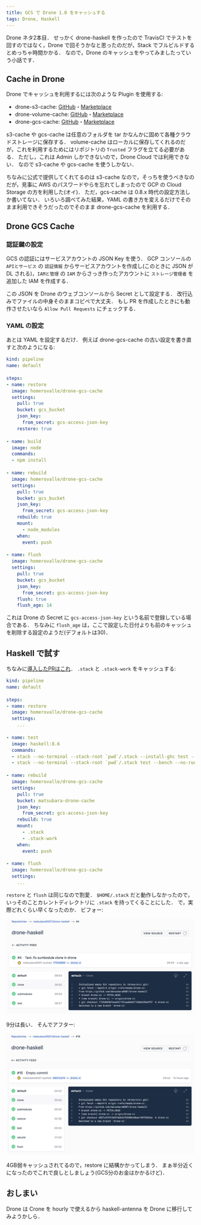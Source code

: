 ```yaml
---
title: GCS で Drone 1.0 をキャッシュする
tags: Drone, Haskell
---
```


Drone ネタ2本目．
せっかく drone-haskell を作ったので TravisCI でテストを回すのではなく，Drone で回そうかなと思ったのだが，Stack でフルビルドするとめっちゃ時間かかる．
なので，Drone のキャッシュをやってみましたっていう小話です．

## Cache in Drone

Drone でキャッシュを利用するには次のような Plugin を使用する:

- drone-s3-cache: [GitHub](https://github.com/drone-plugins/drone-s3-cache)・[Marketplace](http://plugins.drone.io/drone-plugins/drone-s3-cache/)
- drone-volume-cache: [GitHub](https://github.com/drone-plugins/drone-volume-cache)・[Marketplace](http://plugins.drone.io/drillster/drone-volume-cache/)
- drone-gcs-cache: [GitHub](https://github.com/hvalle/drone-gcs-cache)・[Marketplace](http://plugins.drone.io/hvalle/drone-gcs-cache/)

s3-cache や gcs-cache は任意のフォルダを tar かなんかに固めて各種クラウドストレージに保存する．
volume-cache はローカルに保存してくれるのだが，これを利用するためにはリポジトリの `Trusted` フラグを立てる必要がある．
ただし，これは Admin しかできないので，Drone Cloud では利用できない．
なので s3-cache や gcs-cache を使うしかない．

ちなみに公式で提供してくれてるのは s3-cache なので，そっちを使うべきなのだが，見事に AWS のパスワードやらを忘れてしまったので GCP の Cloud Storage の方を利用した(オイ)．
ただ，gcs-cache は 0.8.x 時代の設定方法しか書いてない．
いろいろ調べてみた結果，YAML の書き方を変えるだけでそのまま利用できそうだったのでそのまま drone-gcs-cache を利用する．

## Drone GCS Cache

### 認証鍵の設定

GCS の認証にはサービスアカウントの JSON Key を使う．
GCP コンソールの `APIとサービス` の `認証情報` からサービスアカウントを作成し(このときに JSON が DL される)，`IAMと管理` の `IAM` からさっき作ったアカウントに `ストレージ管理者` を追加した IAM を作成する．

この JSON を Drone のウェブコンソールから Secret として設定する．
改行込みでファイルの中身そのままコピペで大丈夫．
もし PR を作成したときにも動作させたいなら `Allow Pull Requests` にチェックする．

### YAML の設定

あとは YAML を設定するだけ．
例えば drone-gcs-cache の古い設定を書き直すと次のようになる:

```yaml
kind: pipeline
name: default

steps:
- name: restore
  image: homerovalle/drone-gcs-cache
  settings:
    pull: true
    bucket: gcs_bucket
    json_key:
      from_secret: gcs-access-json-key
    restore: true

- name: build
  image: node
  commands:
  - npm install

- name: rebuild
  image: homerovalle/drone-gcs-cache
  settings:
    pull: true
    bucket: gcs_bucket
    json_key:
      from_secret: gcs-access-json-key
    rebuild: true
    mount:
      - node_modules
    when:
      event: push

- name: flush
  image: homerovalle/drone-gcs-cache
  settings:
    pull: true
    bucket: gcs_bucket
    json_key:
      from_secret: gcs-access-json-key
    flush: true
    flush_age: 14
```

これは Drone の Secret に `gcs-access-json-key` という名前で登録している場合である．
ちなみに `flush_age` は，ここで設定した日付よりも前のキャッシュを削除する設定のようだ(デフォルトは30)．

## Haskell で試す

ちなみに[導入したPRはこれ](https://github.com/matsubara0507/drone-haskell/pull/3)．
`.stack` と `.stack-work` をキャッシュする:

```yaml
kind: pipeline
name: default

steps:
- name: restore
  image: homerovalle/drone-gcs-cache
  settings:
    ...

- name: test
  image: haskell:8.6
  commands:
  - stack --no-terminal --stack-root `pwd`/.stack --install-ghc test --bench --only-dependencies
  - stack --no-terminal --stack-root `pwd`/.stack test --bench --no-run-benchmarks --no-haddock-deps --pedantic

- name: rebuild
  image: homerovalle/drone-gcs-cache
  settings:
    pull: true
    bucket: matsubara-drone-cache
    json_key:
      from_secret: gcs-access-json-key
    rebuild: true
    mount:
      - .stack
      - .stack-work
    when:
      event: push

- name: flush
  image: homerovalle/drone-gcs-cache
  settings:
    ...
```

`restore` と `flush` は同じなので割愛．
`$HOME/.stack` だと動作しなかったので，いっそのことカレントディレクトリに `.stack` を持ってくることにした．
で，実際どれくらい早くなったのか．
ビフォー:

![](/assets/use-drone-cache-with-gcs/before.jpg)

9分は長い．
そんでアフター:

![](/assets/use-drone-cache-with-gcs/after.jpg)

4GB弱キャッシュされてるので，restore に結構かかってしまう．
まぁ半分近くになったのでこれで良しとしましょう(GCS分のお金はかかるけど)．

## おしまい

Drone は Crone を hourly で使えるから haskell-antenna を Drone に移行してみようかしら．
